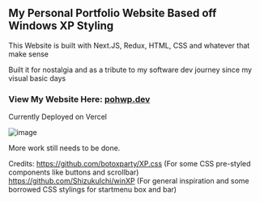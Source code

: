 ## My Personal Portfolio Website Based off Windows XP Styling

This Website is built with Next.JS, Redux, HTML, CSS and whatever that make sense

Built it for nostalgia and as a tribute to my software dev journey since my visual basic days

### View My Website Here: [pohwp.dev](https://pohwp.dev)

Currently Deployed on Vercel

![image](https://user-images.githubusercontent.com/7589432/221364647-1c52a657-8340-4151-ae02-baf3f467e868.png)

More work still needs to be done.


Credits:
https://github.com/botoxparty/XP.css (For some CSS pre-styled components like buttons and scrollbar)
https://github.com/ShizukuIchi/winXP (For general inspiration and some borrowed CSS stylings for startmenu box and bar)
